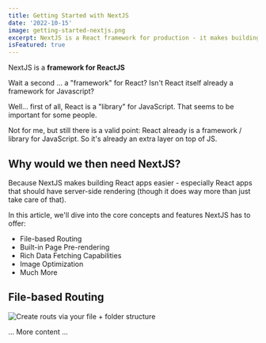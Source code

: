 ```yaml
---
title: Getting Started with NextJS
date: '2022-10-15'
image: getting-started-nextjs.png
excerpt: NextJS is a React framework for production - it makes building fullstack React apps and sites a breeze and ships with built-in SSR.
isFeatured: true
---
```


NextJS is a **framework for ReactJS**

Wait a second ... a "framework" for React? Isn't React itself already a framework for Javascript?

Well... first of all, React is a "library" for JavaScript. That seems to be important for some people.

Not for me, but still there is a valid point: React already is a framework / library for JavaScript. So it's already an extra layer on top of JS.

## Why would we then need NextJS?

Because NextJS makes building React apps easier - especially React apps that should have server-side rendering (though it does way more than just take care of that).

In this article, we'll dive into the core concepts and features NextJS has to offer:

- File-based Routing
- Built-in Page Pre-rendering
- Rich Data Fetching Capabilities
- Image Optimization
- Much More

## File-based Routing

![Create routs via your file + folder structure](nextjs-file-based-routing.png)

... More content ...